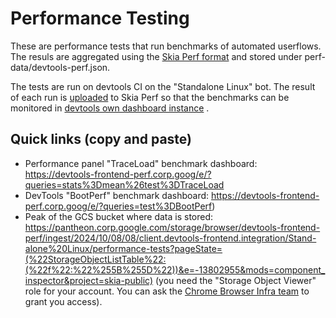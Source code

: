 # Performance Testing

These are performance tests that run benchmarks of automated userflows. The resuls are aggregated using the [Skia Perf format](https://skia.googlesource.com/buildbot/+/refs/heads/main/perf/FORMAT.md) and stored under perf-data/devtools-perf.json.

The tests are run on devtools CI on the "Standalone Linux" bot. The result of each run is [uploaded](https://source.chromium.org/chromium/infra/infra_superproject/+/main:build/recipes/recipes/devtools/devtools-frontend.py?q=publish_performance_benchmarks) to Skia Perf  so that the benchmarks can be monitored in [devtools own dashboard instance](https://devtools-frontend-perf.corp.goog/e/) .


## Quick links (copy and paste)
* Performance panel "TraceLoad" benchmark dashboard: https://devtools-frontend-perf.corp.goog/e/?queries=stats%3Dmean%26test%3DTraceLoad
* DevTools "BootPerf" benchmark dashboard: https://devtools-frontend-perf.corp.goog/e/?queries=test%3DBootPerf)
* Peak of the GCS bucket where data is stored: https://pantheon.corp.google.com/storage/browser/devtools-frontend-perf/ingest/2024/10/08/08/client.devtools-frontend.integration/Stand-alone%20Linux/performance-tests?pageState=(%22StorageObjectListTable%22:(%22f%22:%22%255B%255D%22))&e=-13802955&mods=component_inspector&project=skia-public) (you need the "Storage Object Viewer" role for your account. You can ask the [Chrome Browser Infra team](https://g3doc.corp.google.com/company/teams/chrome/ops/engprod/browser_infra/index.md?cl=head) to grant you access).

